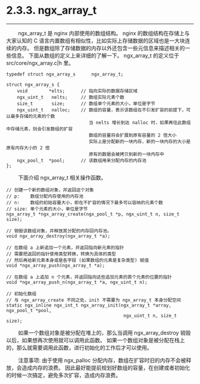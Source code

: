 # 2.3.3. ngx_array_t
***

&emsp;&emsp;
ngx_array_t 是 nginx 内部使用的数组结构。
nginx 的数组结构在存储上与大家认知的 C 语言内置数组有相似性，比如实际上存储数据的区域也是一大块连续的内存。
但是数组除了存储数据的内存以外还包含一些元信息来描述相关的一些信息。
下面从数组的定义上来详细的了解一下。
ngx_array_t 的定义位于 src/core/ngx_array.c|h 里。

    typedef struct ngx_array_s      ngx_array_t;

    struct ngx_array_s {
        void        *elts;      // 指向实际的数据存储区域
        ngx_uint_t   nelts;     // 数组实际元素个数
        size_t       size;      // 数组单个元素的大小，单位是字节
        ngx_uint_t   nalloc;    // 数组的容量，表示该数组在不引发扩容的前提下，可以最多存储的元素的个数
                                   当 nelts 增长到达 nalloc 时，如果再往此数组中存储元素，则会引发数组的扩容
                                   数组的容量将会扩展到原有容量的 2 倍大小
                                   实际上是分配新的一块内存，新的一块内存的大小是原有内存大小的 2 倍
                                   原有的数据会被拷贝到新的一块内存中
        ngx_pool_t  *pool;      // 该数组用来分配内存的内存池
    };

&emsp;&emsp;
下面介绍 ngx_array_t 相关操作函数。

    // 创建一个新的数组对象，并返回这个对象
    // p:    数组分配内存使用的内存池
    // n:    数组的初始容量大小，即在不扩容的情况下最多可以容纳的元素个数
    // size: 单个元素的大小，单位是字节
    ngx_array_t *ngx_array_create(ngx_pool_t *p, ngx_uint_t n, size_t size);

    // 销毁该数组对象，并释放其分配的内存回内存池。
    void ngx_array_destroy(ngx_array_t *a);

    // 在数组 a 上新追加一个元素，并返回指向新元素的指针
    // 需要把返回的指针使用类型转换，转换为具体的类型
    // 然后再给新元素本身或是各字段 (如果数组的元素是复杂类型) 赋值
    void *ngx_array_push(ngx_array_t *a);

    // 在数组 a 上追加 n 个元素，并返回指向这些追加元素的首个元素的位置的指针
    void *ngx_array_push_n(ngx_array_t *a, ngx_uint_t n);

    // 初始化数组
    // 与 ngx_array_create 不同之处，init 不需要为 ngx_array_t 本身分配空间
    static ngx_inline ngx_int_t ngx_array_init(ngx_array_t *array, ngx_pool_t *pool,
                                                ngx_uint_t n, size_t size);

&emsp;&emsp;
如果一个数组对象是被分配在堆上的，那么当调用 ngx_array_destroy 销毁以后，如果想再次使用就可以调用此函数。
如果一个数组对象是被分配在栈上的，那么就需要调用此函数，进行初始化的工作后才可以使用。

&emsp;&emsp;
注意事项: 由于使用 ngx_palloc 分配内存，数组在扩容时旧的内存不会被释放，会造成内存的浪费。
因此最好能提前规划好数组的容量，在创建或者初始化的时候一次搞定，避免多次扩容，造成内存浪费。
